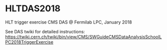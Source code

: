 # HLTDAS2018
HLT trigger exercise CMS DAS @ Fermilab LPC, January 2018

See DAS twiki for detailed instructions:
https://twiki.cern.ch/twiki/bin/view/CMS/SWGuideCMSDataAnalysisSchoolLPC2018TriggerExercise
